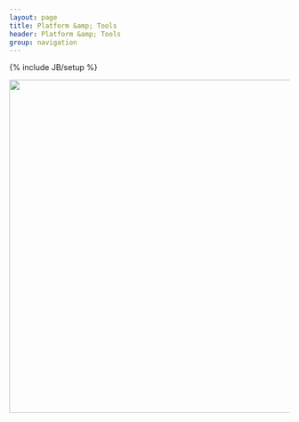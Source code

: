 ```yaml
---
layout: page
title: Platform &amp; Tools
header: Platform &amp; Tools
group: navigation
---
```

{% include JB/setup %}

<img src="assets/images/medbus_arch.svg" widgh="900" height="600">
